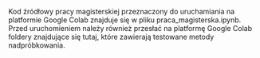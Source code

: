 Kod źródłowy pracy magisterskiej przeznaczony do uruchamiania na platformie Google Colab znajduje się w pliku praca_magisterska.ipynb.
Przed uruchomieniem należy również przesłać na platformę Google Colab foldery znajdujące się tutaj, które zawierają testowane metody nadpróbkowania.